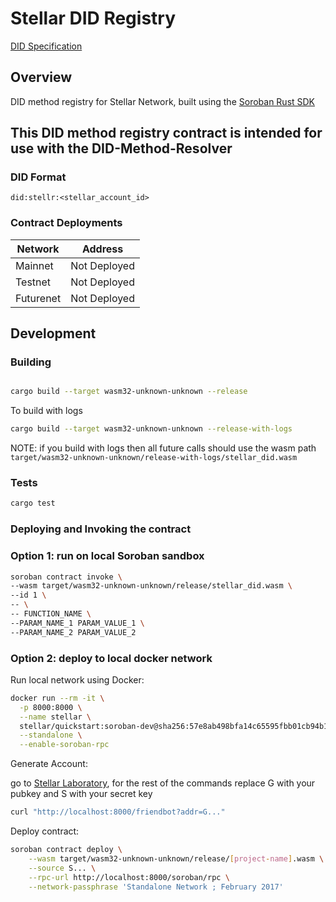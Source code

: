 # Stellar DID Registry

[DID Specification](https://w3c.github.io/did-core/)

## Overview

DID method registry for Stellar Network, built using the [Soroban Rust SDK](https://github.com/stellar/rs-soroban-sdk)

## This DID method registry contract is intended for use with the DID-Method-Resolver

### DID Format

``` did:stellr:<stellar_account_id> ```

### Contract Deployments

| Network | Address |
| ------- | ------- |
| Mainnet | Not Deployed |
| Testnet | Not Deployed |
| Futurenet | Not Deployed |

## Development

### Building

```bash

cargo build --target wasm32-unknown-unknown --release 

```

To build with logs

```bash
cargo build --target wasm32-unknown-unknown --release-with-logs
```

NOTE: if you build with logs then all future calls should use the wasm path `target/wasm32-unknown-unknown/release-with-logs/stellar_did.wasm`

### Tests

```bash
cargo test
```

### Deploying and Invoking the contract

### Option 1: run on local Soroban sandbox

```bash
soroban contract invoke \                                                                                                                                                                                                                        Py base 01:55:41 PM
--wasm target/wasm32-unknown-unknown/release/stellar_did.wasm \
--id 1 \
-- \
-- FUNCTION_NAME \
--PARAM_NAME_1 PARAM_VALUE_1 \
--PARAM_NAME_2 PARAM_VALUE_2 
```

### Option 2: deploy to local docker network

Run local network using Docker:

```bash
docker run --rm -it \
  -p 8000:8000 \
  --name stellar \
  stellar/quickstart:soroban-dev@sha256:57e8ab498bfa14c65595fbb01cb94b1cdee9637ef2e6634e59d54f6958c05bdb \
  --standalone \
  --enable-soroban-rpc
```

Generate Account:

go to [Stellar Laboratory](https://laboratory.stellar.org/#account-creator?network=test), for the rest of the commands replace G with your pubkey and S with your secret key

```bash
curl "http://localhost:8000/friendbot?addr=G..."
```

Deploy contract:

```bash
soroban contract deploy \
    --wasm target/wasm32-unknown-unknown/release/[project-name].wasm \
    --source S... \
    --rpc-url http://localhost:8000/soroban/rpc \
    --network-passphrase 'Standalone Network ; February 2017'
```
